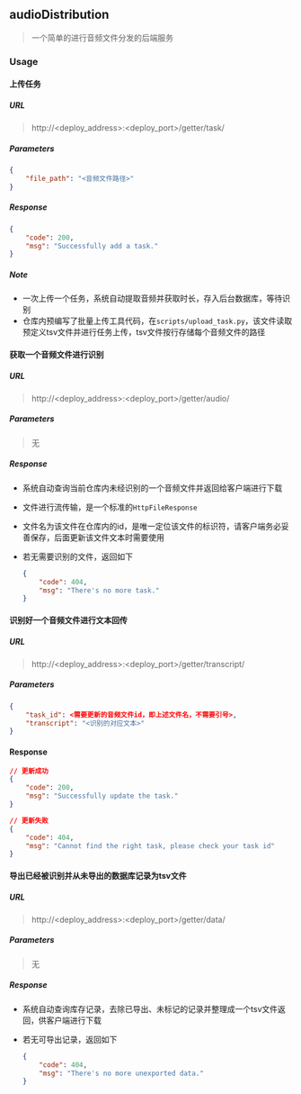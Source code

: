 ## audioDistribution

>  一个简单的进行音频文件分发的后端服务

### Usage

#### 上传任务

##### URL

> http://<deploy_address>:<deploy_port>/getter/task/

##### Parameters

```json
{
    "file_path": "<音频文件路径>"
}
```

##### Response

```json
{
    "code": 200,
    "msg": "Successfully add a task."
}
```

##### Note

- 一次上传一个任务，系统自动提取音频并获取时长，存入后台数据库，等待识别
- 仓库内预编写了批量上传工具代码，在`scripts/upload_task.py`，该文件读取预定义tsv文件并进行任务上传，tsv文件按行存储每个音频文件的路径

#### 获取一个音频文件进行识别

##### URL

> http://<deploy_address>:<deploy_port>/getter/audio/

##### Parameters

> 无

##### Response

- 系统自动查询当前仓库内未经识别的一个音频文件并返回给客户端进行下载

- 文件进行流传输，是一个标准的`HttpFileResponse`

- 文件名为该文件在仓库内的id，是唯一定位该文件的标识符，请客户端务必妥善保存，后面更新该文件文本时需要使用

- 若无需要识别的文件，返回如下

  ```json
  {
      "code": 404,
      "msg": "There's no more task."
  }
  ```

#### 识别好一个音频文件进行文本回传

##### URL

> http://<deploy_address>:<deploy_port>/getter/transcript/

##### Parameters

```json
{
    "task_id": <需要更新的音频文件id，即上述文件名，不需要引号>,
    "transcript": "<识别的对应文本>"
}
```

#### Response

```json
// 更新成功
{
    "code": 200,
    "msg": "Successfully update the task."
}

// 更新失败
{
    "code": 404,
    "msg": "Cannot find the right task, please check your task id"
}
```

#### 导出已经被识别并从未导出的数据库记录为tsv文件

##### URL

> http://<deploy_address>:<deploy_port>/getter/data/

##### Parameters

> 无

##### Response

- 系统自动查询库存记录，去除已导出、未标记的记录并整理成一个tsv文件返回，供客户端进行下载

- 若无可导出记录，返回如下

  ```json
  {
      "code": 404,
      "msg": "There's no more unexported data."
  }
  ```

  